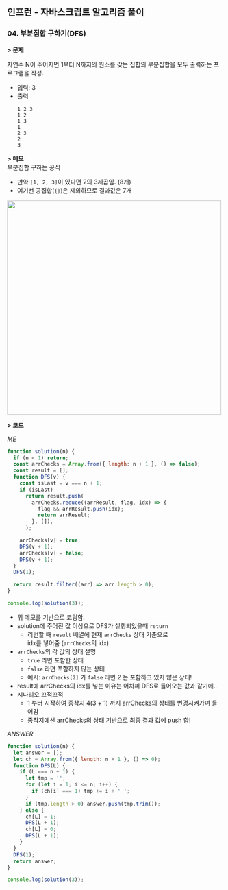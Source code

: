 ## 인프런 - 자바스크립트 알고리즘 풀이

### **04.** 부분집합 구하기(DFS)

**> 문제**

자연수 N이 주어지면 1부터 N까지의 원소를 갖는 집합의 부분집합을 모두 출력하는 프로그램을 작성.

- 입력: 3
- 출력
  ```
  1 2 3
  1 2
  1 3
  1
  2 3
  2
  3
  ```

**> 메모**  
부분집합 구하는 공식

- 만약 `[1, 2, 3]`이 있다면 2의 3제곱임. (8개)
- 여기선 공집합(`{}`)은 제외하므로 결과값은 7개

<img src="https://user-images.githubusercontent.com/33610315/130016659-9487c3cf-c4b2-4a97-b864-54af224976da.jpeg" width="500" />

**> 코드**

_ME_

```js
function solution(n) {
  if (n < 1) return;
  const arrChecks = Array.from({ length: n + 1 }, () => false);
  const result = [];
  function DFS(v) {
    const isLast = v === n + 1;
    if (isLast)
      return result.push(
        arrChecks.reduce((arrResult, flag, idx) => {
          flag && arrResult.push(idx);
          return arrResult;
        }, []),
      );

    arrChecks[v] = true;
    DFS(v + 1);
    arrChecks[v] = false;
    DFS(v + 1);
  }
  DFS(1);

  return result.filter((arr) => arr.length > 0);
}

console.log(solution(3));
```

- 위 메모를 기반으로 코딩함.
- solution에 주어진 값 이상으로 DFS가 실행되었을때 `return`
  - 리턴할 때 `result` 배열에 현재 `arrChecks` 상태 기준으로  
     idx를 넣어줌 (`arrChecks`의 idx)
- `arrChecks`의 각 값의 상태 설명
  - `true` 라면 포함한 상태
  - `false` 라면 포함하지 않는 상태
  - 예시: `arrChecks[2]` 가 `false` 라면 _2_ 는 포함하고 있지 않은 상태!
- result에 arrChecks의 idx를 넣는 이유는 어차피 DFS로 들어오는 값과 같기에..
- 시나리오 끄적끄적  
  - 1 부터 시작하여 종착지 4(3 + 1) 까지 arrChecks의 상태를 변경시켜가며 들어감
  - 종착지에선 arrChecks의 상태 기반으로 최종 결과 값에 push 함!


_ANSWER_

```js
function solution(n) {
  let answer = [];
  let ch = Array.from({ length: n + 1 }, () => 0);
  function DFS(L) {
    if (L === n + 1) {
      let tmp = '';
      for (let i = 1; i <= n; i++) {
        if (ch[i] === 1) tmp += i + ' ';
      }
      if (tmp.length > 0) answer.push(tmp.trim());
    } else {
      ch[L] = 1;
      DFS(L + 1);
      ch[L] = 0;
      DFS(L + 1);
    }
  }
  DFS(1);
  return answer;
}

console.log(solution(3));
```
